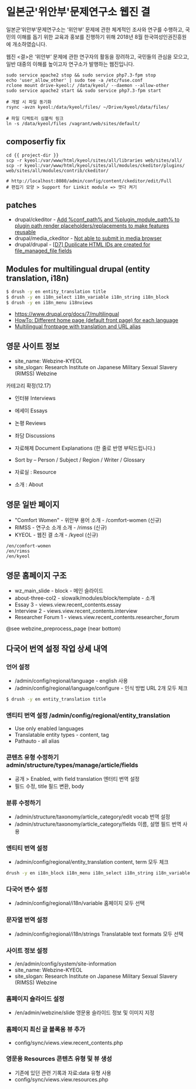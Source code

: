 # 일본군'위안부'문제연구소 웹진 결

일본군‘위안부’문제연구소는 ‘위안부’ 문제에 관한 체계적인 조사와 연구를 수행하고, 국민의 이해를 돕기 위한 교육과 홍보를 진행하기 위해 2018년 8월 한국여성인권진흥원에 개소하였습니다.

웹진 <결>은 ‘위안부’ 문제에 관한 연구자의 활동을 장려하고, 국민들의 관심을 모으고, 일반 대중의 이해를 높이고자 연구소가 발행하는 웹진입니다.

```
sudo service apache2 stop && sudo service php7.3-fpm stop
echo 'user_allow_other' | sudo tee -a /etc/fuse.conf
rclone mount drive-kyeol:/ /data/kyeol/ --daemon --allow-other
sudo service apache2 start && sudo service php7.3-fpm start

# 개발 시 파일 동기화
rsync -avzn kyeol:/data/kyeol/files/ ~/Drive/kyeol/data/files/

# 파일 디렉토리 심볼릭 링크
ln -s /data/kyeol/files /vagrant/web/sites/default/
```

## composerfiy fix

```
cd {{ project-dir }}
scp -r kyeol:/var/www/html/kyeol/sites/all/libraries web/sites/all/
scp -r kyeol:/var/www/html/kyeol/sites/all/modules/ckeditor/plugins/ web/sites/all/modules/contrib/ckeditor/

# http://localhost:8080/admin/config/content/ckeditor/edit/Full
# 편집기 모양 > Support for Linkit module => 껏다 켜기

```

## patches

- drupal/ckeditor - [Add %conf_path% and %plugin_module_path% to plugin path render placeholders/replacements to make features reusable](https://www.drupal.org/project/ckeditor/issues/2422875)
- drupal/media_ckeditor - [Not able to submit in media browser](https://www.drupal.org/project/media_ckeditor/issues/3164945)
- drupal/drupal - [[D7] Duplicate HTML IDs are created for file_managed_file fields](https://www.drupal.org/project/drupal/issues/2594955)


## Modules for multilingual drupal (entity translation, i18n)

```zsh
$ drush -y en entity_translation title
$ drush -y en i18n_select i18n_variable i18n_string i18n_block
$ drush -y en i18n_menu i18nviews
```

- https://www.drupal.org/docs/7/multilingual
- [HowTo: Different home page (default front page) for each language](https://www.drupal.org/node/1216132)
- [Multilingual frontpage with translation and URL alias](https://www.drupal.org/node/301587)

## 영문 사이트 정보

- site_name: Webzine-KYEOL
- site_slogan: Research Institute on Japanese Military Sexual Slavery (RIMSS) Webzine

카테고리 확정(12.17)

- 인터뷰 Interviews
- 에세이 Essays
- 논평 Reviews
- 좌담 Discussions
- 자료해제 Document Explanations (한 줄로 반영 부탁드립니다.)

- Sort by – Person / Subject / Region / Writer / Glossary
- 자료실 : Resource
- 소개 : About

## 영문 일반 페이지

- "Comfort Women" - 위안부 용어 소개 - /comfort-women (신규)
- RIMSS - 연구소 소개 소개 - /rimss (신규)
- KYEOL - 웹진 결 소개 - /kyeol (신규)

```
/en/comfort-women
/en/rimss
/en/kyeol
```

## 영문 홈페이지 구조

- wz_main_slide - block - 메인 슬라이드
- about-three-col2 - slowalk/modules/block/template - 소개
- Essay 3 - views.view.recent_contents.essay
- Interview 2 - views.view.recent_contents.interview
- Researcher Forum 1 - views.view.recent_contents.researcher_forum

@see webzine_preprocess_page  (near bottom)

## 다국어 번역 설정 작업 상세 내역

### 언어 설정

- /admin/config/regional/language - english 사용
- /admin/config/regional/language/configure - 인식 방법 URL 2개 모두 체크

```zsh
$ drush -y en entity_translation title
```

### 엔티티 번역 설정 /admin/config/regional/entity_translation

- Use only enabled languages
- Translatable entity types - content, tag
- Pathauto - all alias

### 콘텐츠 유형 수정하기 admin/structure/types/manage/article/fields

- 공개 > Enabled, with field translation 엔터티 번역 설정
- 필드 수정, title 필드 변환, body

### 분류 수정하기

- /admin/structure/taxonomy/article_category/edit vocab 번역 설정
- /admin/structure/taxonomy/article_category/fields 이름, 설명 필드 번역 사용

### 엔티티 번역 설정

- /admin/config/regional/entity_translation content, term 모두 체크

```zsh
drush -y en i18n_block i18n_menu i18n_select i18n_string i18n_variable i18nviews
```

### 다국어 변수 설정

- /admin/config/regional/i18n/variable 홈페이지 모두 선택

### 문자열 번역 설정

- /admin/config/regional/i18n/strings Translatable text formats 모두 선택

### 사이트 정보 설정

- /en/admin/config/system/site-information
- site_name: Webzine-KYEOL
- site_slogan: Research Institute on Japanese Military Sexual Slavery (RIMSS) Webzine

### 홈페이지 슬라이드 설정

- /en/admin/webzine/slide 영문용 슬라이드 정보 및 이미지 지정

### 홈페이지 최신 글 블록용 뷰 추가

- config/sync/views.view.recent_contents.php

### 영문용 Resources 콘텐츠 유형 및 뷰 생성

- 기존에 있던 관련 기록과 자료:data 유형 사용
- config/sync/views.view.resources.php
